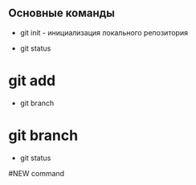 ## Основные команды ##

* git init - инициализация локального репозитория

* git status

# git add
* git branch
# git branch

* git status

#NEW command
